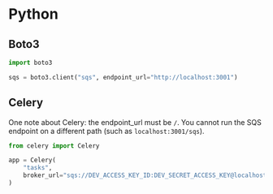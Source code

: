 # Python

## Boto3

``` py
import boto3

sqs = boto3.client("sqs", endpoint_url="http://localhost:3001")
```
## Celery

One note about Celery: the endpoint_url must be `/`. You cannot run the SQS endpoint
on a different path (such as `localhost:3001/sqs`).

``` py
from celery import Celery

app = Celery(
    "tasks",
    broker_url="sqs://DEV_ACCESS_KEY_ID:DEV_SECRET_ACCESS_KEY@localhost:3001",
)
```